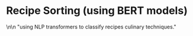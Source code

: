 # Recipe Sorting (using BERT models) 
\n\n "using NLP transformers to classify recipes culinary techniques."
